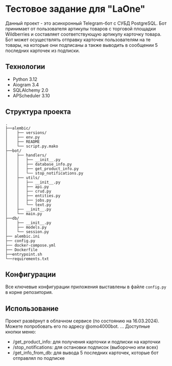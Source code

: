 # Тестовое задание для "LaOne"

Данный проект - это асинхронный Telegram-бот c CУБД PostgreSQL.
Бот принимает от пользователя артикулы товаров с торговой площадки Wildberries и составляет соответствующую артикулу карточку товара. Бот может осуществлять отправку карточек пользователям на те товары, на которые они подписаны а также выводить в сообщении 5 последних карточек из подписки.

## Технологии

- Python 3.12
- Aiogram 3.4
- SQLAlchemy 2.0
- APScheduler 3.10

## Структура проекта

```
.
├──alembic/
│    ├── versions/
│    ├── env.py
│    ├── README
│    └── script.py.mako
├──bot/
│    ├── handlers/
│    │   ├── __init__.py
│    │   ├── database_info.py
│    │   ├── get_product_info.py
│    │   └── stop_notifications.py
│    ├── utils/
│    │   ├── __init__.py
│    │   ├── api.py
│    │   ├── crud.py
│    │   ├── entities.py
│    │   ├── jobs.py
│    │   └── text.py
│    ├── __init__.py
│    └── main.py
├──db/
│    ├── __init__.py
│    ├── models.py
│    └── session.py
├── alembic.ini
├── config.py
├── docker-compose.yml
├── Dockerfile
├──entrypoint.sh
└──requirements.txt
```

## Конфигурации

Все ключевые конфигурации приложения выставлены в файле `config.py` в корне репозитория.

## Использование

Проект развёрнут в облачном сервисе (по состоянию на 16.03.2024). Можете попробовать его по адресу @omo4000bot.
...
Доступные кнопки меню:
- /get_product_info: для получения карточки и подписки на карточки
- /stop_notifications: для остановки подписок (выборочно или всех)
- /get_info_from_db: для вывода 5 последних карточек, которые бот отправлял по подписке
